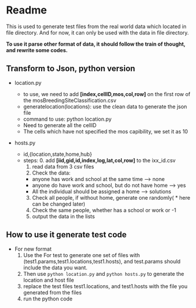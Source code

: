 # Readme
This is used to generate test files from the real world data which located in file directory.
And for now, it can only be used with the data in file directory.

**To use it parse other format of data, it should follow the train of thought, and rewrite some codes.** 

## Transform to Json, python version
- location.py
  - to use, we need to add  **[index,cellID,mos,col,row]** on the first row of the mosBreedingSiteClassification.csv
  - generatelocation(locations): use the clean data to generate the json file
  - command to use: python location.py
  - Need to generate all the cellID
  - The cells which have not specified the mos capibility, we set it as 10

- hosts.py
  - id,{location,state,home,hub}
  - steps:
    0. add **[iid,gid,id,index,log,lat,col,row]** to the ixx_id.csv
    1. read data from 3 csv files
    2. Check the data: 
      - anyone has work and school at the same time --> none
      - anyone do have work and school, but do not have home --> yes
      - All the individual should be assigned a home --> solutions
    3. Check all people, if without home, generate one randomly( * here can be changed later)
    4. Check the same people, whether has a school or work or -1
    5. output the data in the lists 

## How to use it generate test code
- For new format
  1. Use the For test to generate one set of files with (test1.params,test1.locations,test1.hosts), and test.params should include the data you want.
  2. Then use ``python location.py`` and ``python hosts.py`` to generate the location and host file
  3. replace the test files test1.locations, and test1.hosts with the file you generated from the files
  4. run the python code

